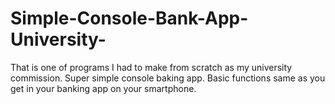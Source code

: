 # Simple-Console-Bank-App-University-
That is one of programs I had to make from scratch as my university commission. Super simple console baking app. Basic functions same as you get in your banking app on your smartphone.
